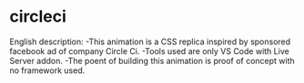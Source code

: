 # circleci
English description:
-This animation is a CSS replica inspired by sponsored facebook ad of company Circle Ci.
-Tools used are only VS Code with Live Server addon.
-The poent of building this animation is proof of concept with no framework used.
